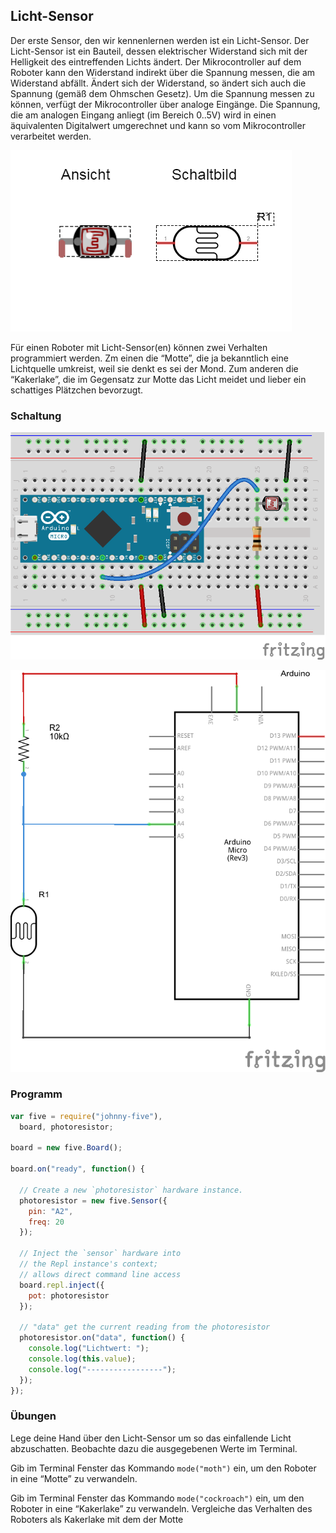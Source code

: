 ## Licht-Sensor 

Der erste Sensor, den wir kennenlernen werden ist ein Licht-Sensor. Der Licht-Sensor ist ein Bauteil, dessen elektrischer Widerstand sich mit der Helligkeit des eintreffenden Lichts ändert. Der Mikrocontroller auf dem Roboter kann den Widerstand indirekt über die Spannung  messen, die am Widerstand abfällt. Ändert sich der Widerstand, so ändert sich auch die Spannung (gemäß dem Ohmschen Gesetz). Um die Spannung messen zu können, verfügt der Mikrocontroller über analoge Eingänge. Die Spannung, die am analogen Eingang anliegt (im Bereich 0..5V) wird in einen äquivalenten Digitalwert umgerechnet und kann so vom Mikrocontroller verarbeitet werden.

![Licht-Sensor](../../images/parts/photocell.png "Licht-Sensor")

Für einen Roboter mit Licht-Sensor(en) können zwei Verhalten programmiert werden. Zm einen die “Motte”, die ja bekanntlich eine Lichtquelle umkreist, weil sie denkt es sei der Mond. Zum anderen die “Kakerlake”, die im Gegensatz zur Motte das Licht meidet und lieber ein schattiges Plätzchen bevorzugt.  

### Schaltung

![Verdrahtung](../../images/circ/licht-sensor_Steckplatine.png "Verdrahtung")

![Schaltplan](../../images/circ/licht-sensor_Schaltplan.png "Schaltplan")

### Programm

```JavaScript
var five = require("johnny-five"),
  board, photoresistor;

board = new five.Board();

board.on("ready", function() {

  // Create a new `photoresistor` hardware instance.
  photoresistor = new five.Sensor({
    pin: "A2",
    freq: 20
  });

  // Inject the `sensor` hardware into
  // the Repl instance's context;
  // allows direct command line access
  board.repl.inject({
    pot: photoresistor
  });

  // "data" get the current reading from the photoresistor
  photoresistor.on("data", function() {
    console.log("Lichtwert: ");
    console.log(this.value);
    console.log("-----------------");
  });
});
```

### Übungen

Lege deine Hand über den Licht-Sensor um so das einfallende Licht abzuschatten. Beobachte dazu die ausgegebenen Werte im Terminal.

Gib im Terminal Fenster das Kommando `mode("moth")` ein, um den Roboter in eine “Motte” zu verwandeln.
 
Gib im Terminal Fenster das Kommando `mode("cockroach")` ein, um den Roboter in eine “Kakerlake” zu verwandeln. Vergleiche das Verhalten des Roboters als Kakerlake mit dem der Motte


